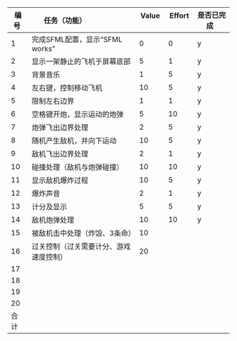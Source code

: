  编号 | 任务（功能）                    |  Value    | Effort    | 是否已完成  
-----|-------------------------------|-----------|-----------|------------|
1    | 完成SFML配置，显示“SFML works”  | 0         |    0       |    y        |
2    | 显示一架静止的飞机于屏幕底部       | 5         |    1      |     y     |
3    | 背景音乐                       | 1         |     5     |      y     |
4    | 左右键，控制移动飞机             | 10        |    5      |      y     |
5    | 限制左右边界                    | 1         |      1    |       y    |
6    | 空格键开炮，显示运动的炮弹        | 5         |      10     |      y     |
7    | 炮弹飞出边界处理                | 2          |     5     |      y   |
8    | 随机产生敌机，并向下运动          | 10        |     5     |      y    |
9    | 敌机飞出边界处理                | 2         |      1    |      y     |
10   | 碰撞处理（敌机与炮弹碰撞）        | 10         |     10     |     y     |
11   | 显示敌机爆炸过程                | 10         |      5    |      y    |
12   | 爆炸声音                       | 2         |     1     |      y     |
13   | 计分及显示                     | 5         |     5     |      y     |
14   | 敌机炮弹处理                   | 10         |     10     |     y      |
15   | 被敌机击中处理（炸毁、3条命）     | 10          |           |           |
16   | 过关控制（过关需要计分、游戏速度控制）| 20        |           |           |
17   |                               |            |           |           |
18   |                               |            |           |           |
19   |                               |            |           |           |
20   |                               |            |           |           |
合计   |                              |            |           |           |


